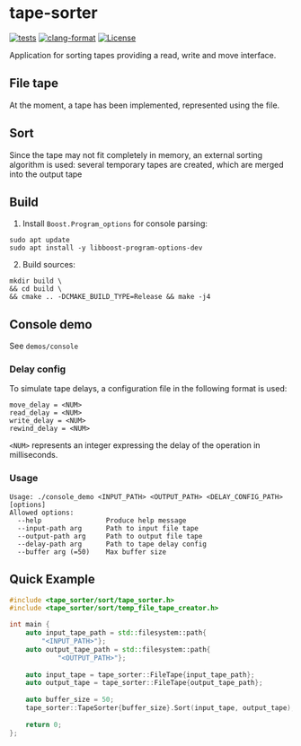 # tape-sorter
[![tests](https://github.com/kirill-ivanov-a/tape-sorter/actions/workflows/tests.yml/badge.svg?branch=main)](https://github.com/kirill-ivanov-a/tape-sorter/actions/workflows/tests.yml)
[![clang-format](https://github.com/kirill-ivanov-a/tape-sorter/actions/workflows/clang_format.yml/badge.svg?branch=main)](https://github.com/kirill-ivanov-a/tape-sorter/actions/workflows/clang_format.yml)
[![License](https://img.shields.io/badge/License-Apache_2.0-blue.svg)](https://opensource.org/licenses/Apache-2.0)

Application for sorting tapes providing a read, write and move interface.
## File tape
At the moment, a tape has been implemented, represented using the file.
## Sort
Since the tape may not fit completely in memory, an external sorting algorithm is used: several 
temporary tapes are created, which are merged into the output tape
## Build
1. Install `Boost.Program_options` for console parsing:
```shell
sudo apt update
sudo apt install -y libboost-program-options-dev
```
2. Build sources:
```shell
mkdir build \
&& cd build \
&& cmake .. -DCMAKE_BUILD_TYPE=Release && make -j4
```
## Console demo
See `demos/console`
### Delay config
To simulate tape delays, a configuration file in the following format is used:
```shell
move_delay = <NUM>
read_delay = <NUM>
write_delay = <NUM>
rewind_delay = <NUM>
```
`<NUM>` represents an integer expressing the delay of the operation in milliseconds.
### Usage
```shell
Usage: ./console_demo <INPUT_PATH> <OUTPUT_PATH> <DELAY_CONFIG_PATH> [options]
Allowed options:
  --help                Produce help message
  --input-path arg      Path to input file tape
  --output-path arg     Path to output file tape
  --delay-path arg      Path to tape delay config
  --buffer arg (=50)    Max buffer size
```
## Quick Example

```c++
#include <tape_sorter/sort/tape_sorter.h>
#include <tape_sorter/sort/temp_file_tape_creator.h>

int main {
    auto input_tape_path = std::filesystem::path{
        "<INPUT_PATH>"};
    auto output_tape_path = std::filesystem::path{
            "<OUTPUT_PATH>"};
    
    auto input_tape = tape_sorter::FileTape{input_tape_path};
    auto output_tape = tape_sorter::FileTape{output_tape_path};
    
    auto buffer_size = 50;
    tape_sorter::TapeSorter{buffer_size}.Sort(input_tape, output_tape);
    
    return 0;
};
```


